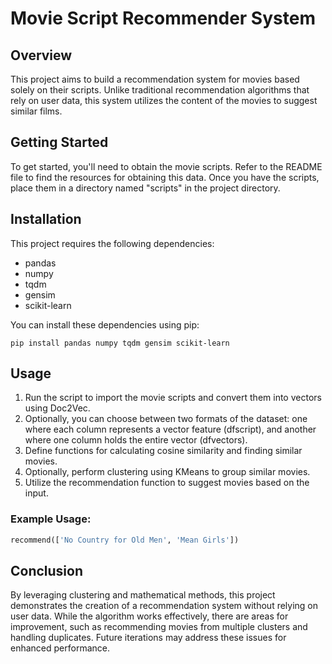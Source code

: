 # Movie Script Recommender System

## Overview
This project aims to build a recommendation system for movies based solely on their scripts. Unlike traditional recommendation algorithms that rely on user data, this system utilizes the content of the movies to suggest similar films.

## Getting Started
To get started, you'll need to obtain the movie scripts. Refer to the README file to find the resources for obtaining this data. Once you have the scripts, place them in a directory named "scripts" in the project directory.

## Installation
This project requires the following dependencies:
- pandas
- numpy
- tqdm
- gensim
- scikit-learn

You can install these dependencies using pip:
```
pip install pandas numpy tqdm gensim scikit-learn
```

## Usage
1. Run the script to import the movie scripts and convert them into vectors using Doc2Vec.
2. Optionally, you can choose between two formats of the dataset: one where each column represents a vector feature (dfscript), and another where one column holds the entire vector (dfvectors).
3. Define functions for calculating cosine similarity and finding similar movies.
4. Optionally, perform clustering using KMeans to group similar movies.
5. Utilize the recommendation function to suggest movies based on the input.

### Example Usage:
```python
recommend(['No Country for Old Men', 'Mean Girls'])
```

## Conclusion
By leveraging clustering and mathematical methods, this project demonstrates the creation of a recommendation system without relying on user data. While the algorithm works effectively, there are areas for improvement, such as recommending movies from multiple clusters and handling duplicates. Future iterations may address these issues for enhanced performance.
